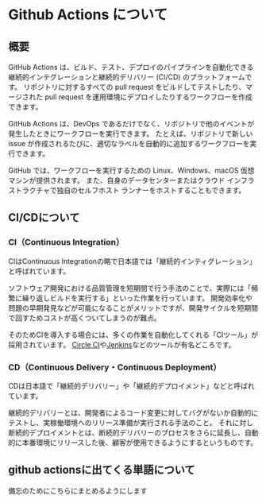 # Github Actions について

## 概要
GitHub Actions は、ビルド、テスト、デプロイのパイプラインを自動化できる継続的インテグレーションと継続的デリバリー (CI/CD) のプラットフォームです。
リポジトリに対するすべての pull request をビルドしてテストしたり、マージされた pull request を運用環境にデプロイしたりするワークフローを作成できます。

GitHub Actions は、DevOps であるだけでなく、リポジトリで他のイベントが発生したときにワークフローを実行できます。
たとえば、リポジトリで新しい issue が作成されるたびに、適切なラベルを自動的に追加するワークフローを実行できます。

GitHub では、ワークフローを実行するための Linux、Windows、macOS 仮想マシンが提供されます。
また、自身のデータセンターまたはクラウド インフラストラクチャで独自のセルフホスト ランナーをホストすることもできます。

## CI/CDについて
### CI（Continuous Integration）
CIはContinuous Integrationの略で日本語では「継続的インティグレーション」と呼ばれています。

ソフトウェア開発における品質管理を短期間で行う手法のことで、実際には「頻繁に繰り返しビルドを実行する」といった作業を行っています。
開発効率化や問題の早期発見などが可能になることがメリットですが、開発サイクルを短期間で回すためコストが高くついてしまうのが難点。

そのためCIを導入する場合には、多くの作業を自動化してくれる「CIツール」が採用されています。
[Circle CI](https://ja.wikipedia.org/wiki/CircleCI)や[Jenkins](https://ja.wikipedia.org/wiki/Jenkins)などのツールが有名どころです。

### CD（Continuous Delivery・Continuous Deployment）
CDは日本語で「継続的デリバリー」や「継続的デプロイメント」などと呼ばれています。

継続的デリバリーとは、開発者によるコード変更に対してバグがないか自動的にテストし、実稼働環境へのリリース準備が実行される手法のこと。
それに対し断続的デプロイメントとは、断続的デリバリーのプロセスをさらに延長し、自動的に本番環境にリリースした後、顧客が使用できるようにするというものです。

## github actionsに出てくる単語について
備忘のためにこちらにまとめるようにします



[^1]: プログラム内にシリアルキーなど固有情報を決め打ちすること。「開発環境が安全である」という条件が強制されるため非常に悪いプログラミング作法といわれる。